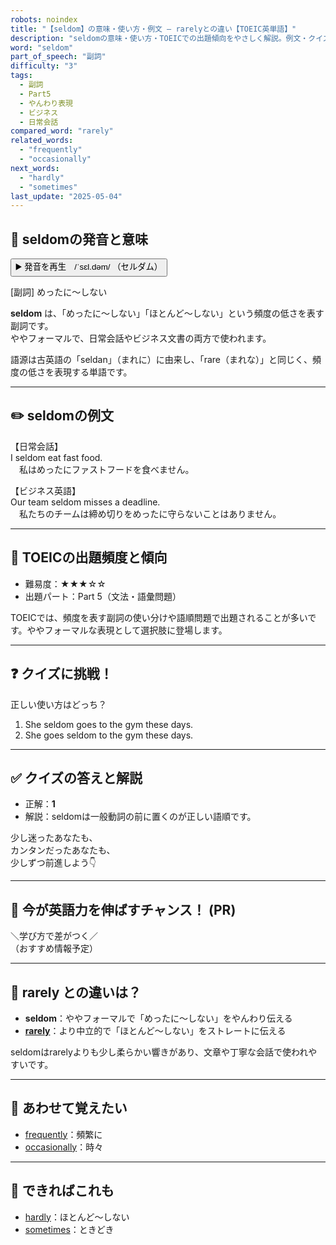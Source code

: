 ```yaml
---
robots: noindex
title: "【seldom】の意味・使い方・例文 ― rarelyとの違い【TOEIC英単語】"
description: "seldomの意味・使い方・TOEICでの出題傾向をやさしく解説。例文・クイズ付きでrarelyとの違いもわかりやすく学べます。"
word: "seldom"
part_of_speech: "副詞"
difficulty: "3"
tags:
  - 副詞
  - Part5
  - やんわり表現
  - ビジネス
  - 日常会話
compared_word: "rarely"
related_words:
  - "frequently"
  - "occasionally"
next_words:
  - "hardly"
  - "sometimes"
last_update: "2025-05-04"
---
```


## 🔰 seldomの発音と意味

<button class="play-audio" onclick="playTTS('seldom')">
  <span class="play-audio-main">
    ▶️ 発音を再生　/ˈsɛl.dəm/
  </span>
  <span class="play-audio-sub">
    （セルダム）
  </span>
</button>

[副詞] めったに～しない

**seldom** は、「めったに～しない」「ほとんど～しない」という頻度の低さを表す副詞です。  
ややフォーマルで、日常会話やビジネス文書の両方で使われます。

語源は古英語の「seldan」（まれに）に由来し、「rare（まれな）」と同じく、頻度の低さを表現する単語です。

---

## ✏️ seldomの例文

【日常会話】  
I seldom eat fast food.  
　私はめったにファストフードを食べません。

【ビジネス英語】  
Our team seldom misses a deadline.  
　私たちのチームは締め切りをめったに守らないことはありません。

---

## 🎯 TOEICの出題頻度と傾向

- 難易度：★★★☆☆
- 出題パート：Part 5（文法・語彙問題）

TOEICでは、頻度を表す副詞の使い分けや語順問題で出題されることが多いです。ややフォーマルな表現として選択肢に登場します。

---

## ❓ クイズに挑戦！

正しい使い方はどっち？

1. She seldom goes to the gym these days.  
2. She goes seldom to the gym these days.

---

## ✅ クイズの答えと解説

- 正解：**1**
- 解説：seldomは一般動詞の前に置くのが正しい語順です。

少し迷ったあなたも、  
カンタンだったあなたも、  
少しずつ前進しよう👇️

---

## 🚀 今が英語力を伸ばすチャンス！ (PR)

<div class="info-center">
＼学び方で差がつく／<br>  
（おすすめ情報予定）
</div>

---

## 🤔  rarely との違いは？

- **seldom**：ややフォーマルで「めったに～しない」をやんわり伝える
- **[rarely](/word/rarely)**：より中立的で「ほとんど～しない」をストレートに伝える

seldomはrarelyよりも少し柔らかい響きがあり、文章や丁寧な会話で使われやすいです。

---

## 🧩 あわせて覚えたい

- [frequently](/word/frequently)：頻繁に
- [occasionally](/word/occasionally)：時々

---

## 📖 できればこれも

- [hardly](/word/hardly)：ほとんど～しない
- [sometimes](/word/sometimes)：ときどき

<!-- cvid: aid05_bid15 -->
